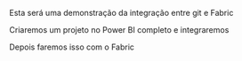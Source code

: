 Esta será uma demonstração da integração entre git e Fabric

Criaremos um projeto no Power BI completo e integraremos

Depois faremos isso com o Fabric